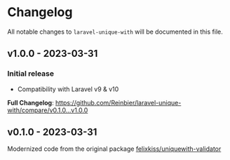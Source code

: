 # Changelog

All notable changes to `laravel-unique-with` will be documented in this file.

## v1.0.0 - 2023-03-31

### Initial release

- Compatibility with Laravel v9 & v10

**Full Changelog**: https://github.com/Reinbier/laravel-unique-with/compare/v0.1.0...v1.0.0

## v0.1.0 - 2023-03-31

Modernized code from the original package [felixkiss/uniquewith-validator](https://github.com/felixkiss/uniquewith-validator)
